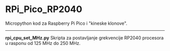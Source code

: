 # RPi_Pico_RP2040
Micropython kod za Raspberry Pi Pico i "kineske klonove".
<hr>

**rpi_cpu_set_MHz.py**
Skripta za postavljanje grekvencije RP2040 procesora u rasponu od 125 MHz do 250 MHz.
